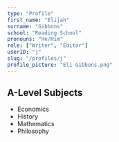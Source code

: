 ```yaml
---
type: "Profile"
first_name: "Elijah"
surname: "Gibbons"
school: "Reading School"
pronouns: "He/Him"
role: ["Writer", "Editor"]
userID: "j"
slug: "/profiles/j"
profile_picture: "Eli Gibbons.png"
---
```



## A-Level Subjects
- Economics
- History 
- Mathematics
- Philosophy
